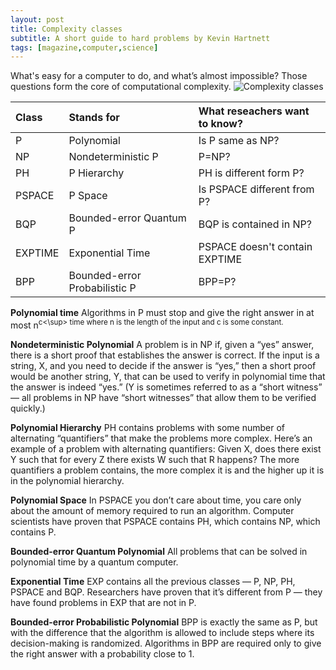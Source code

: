 ```yaml
---
layout: post
title: Complexity classes 
subtitle: A short guide to hard problems by Kevin Hartnett
tags: [magazine,computer,science]
---
```


What's easy for a computer to do, and what’s almost impossible? Those questions form the core of
computational complexity.
![Complexity classes](https://d2r55xnwy6nx47.cloudfront.net/uploads/2018/07/Problem_classes_2880lede-2880x1010.jpg)

| Class | Stands for | What reseachers want to know?
| :--- | :--- | :--- |
| P | Polynomial | Is P same as NP? |
| NP | Nondeterministic P | P=NP? |
| PH | P Hierarchy | PH is different form P? |
| PSPACE | P Space | Is PSPACE different from P? |
| BQP | Bounded-error Quantum P | BQP is contained in NP? |
| EXPTIME | Exponential Time | PSPACE doesn't contain EXPTIME |
| BPP | Bounded-error Probabilistic P | BPP=P? |

**Polynomial time**
Algorithms in P must stop and give the right answer in at most n<sup>c<\sup> time where n is
the length of the input and c is some constant.
  
**Nondeterministic Polynomial**
A problem is in NP if, given a “yes” answer, there is a short proof that establishes
the answer is correct. If the input is a string, X, and you need to decide if the answer is “yes,” then a
short proof would be another string, Y, that can be used to verify in polynomial time that the answer
is indeed “yes.” (Y is sometimes referred to as a “short witness” — all problems in NP have “short
witnesses” that allow them to be verified quickly.)

**Polynomial Hierarchy**
PH contains problems with some number of alternating “quantifiers” that make
the problems more complex. Here’s an example of a problem with alternating quantifiers: Given X,
does there exist Y such that for every Z there exists W such that R happens? The more quantifiers a
problem contains, the more complex it is and the higher up it is in the polynomial hierarchy.

**Polynomial Space**
In PSPACE you don’t care about time, you care only about the amount of memory
required to run an algorithm. Computer scientists have proven that PSPACE contains PH, which
contains NP, which contains P.

**Bounded-error Quantum Polynomial**
All problems that can be solved in polynomial time by a quantum computer.

**Exponential Time**
EXP contains all the previous classes — P, NP, PH, PSPACE and BQP. Researchers
have proven that it’s different from P — they have found problems in EXP that are not in P.

**Bounded-error Probabilistic Polynomial**
BPP is exactly the same as P, but with the difference that the algorithm is allowed
to include steps where its decision-making is randomized. Algorithms in BPP are required only to
give the right answer with a probability close to 1.



